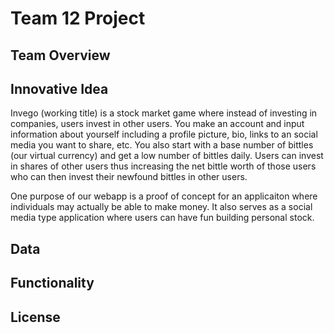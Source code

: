 # Team 12 Project

## Team Overview

## Innovative Idea

Invego (working title) is a stock market game where instead of investing in companies, users invest in other users. You make an account and input information about yourself including a profile picture, bio, links to an social media you want to share, etc. You also start with a base number of bittles (our virtual currency) and get a low number of bittles daily. Users can invest in shares of other users thus increasing the net bittle worth of those users who can then invest their newfound bittles in other users.

One purpose of our webapp is a proof of concept for an applicaiton where individuals may actually be able to make money. It also serves as a social media type application where users can have fun building personal stock.

## Data

## Functionality

## License

